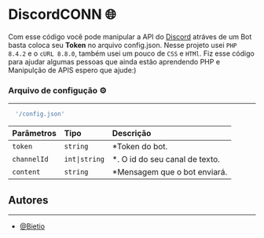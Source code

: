 # **DiscordCONN** 🌐

Com esse código você pode manipular a API do [Discord](https://discord.com/developers/docs/reference) atráves de um Bot basta coloca seu **Token** no arquivo config.json. Nesse projeto usei `PHP 8.4.2` e o `cURL 8.8.0`, também usei um pouco de `CSS` e `HTMl`. Fiz esse código para ajudar algumas pessoas que ainda estão aprendendo PHP e Manipulção de APIS espero que ajude:)



### **Arquivo de configução** ⚙️
----
```php
  '/config.json'
```


| Parâmetros   | Tipo       | Descrição                           |
| :---------- | :--------- | :---------------------------------- |
| `token` | `string` | *Token do bot. |
| `channelId` | `int\|string` | *. O id do seu canal de texto. |
| `content` | `string` | *Mensagem que o bot enviará. |


 ## Autores
---
- [@Bietio](https://www.github.com/Bietio)